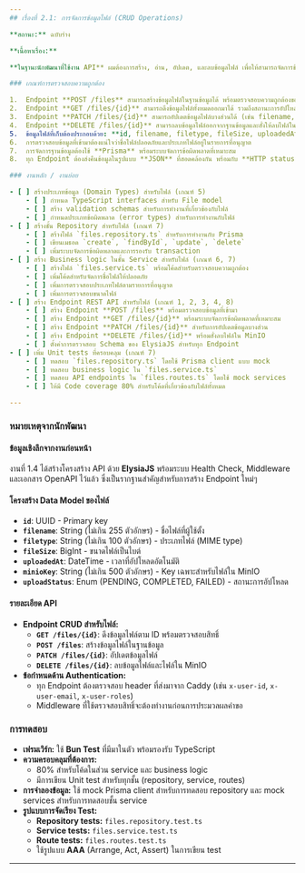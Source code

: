 ```yaml
---
## เรื่องที่ 2.1: การจัดการข้อมูลไฟล์ (CRUD Operations)

**สถานะ:** ฉบับร่าง

**เนื้อหาเรื่อง:**

**ในฐานะนักพัฒนาที่ใช้งาน API** ผมต้องการสร้าง, อ่าน, อัปเดต, และลบข้อมูลไฟล์ เพื่อให้สามารถจัดการข้อมูลไฟล์ในฐานข้อมูลได้อย่างครบถ้วนทั้งก่อนและหลังการจัดการไฟล์ใน **MinIO**

### เกณฑ์การตรวจสอบความถูกต้อง

1.  Endpoint **POST /files** สามารถสร้างข้อมูลไฟล์ในฐานข้อมูลได้ พร้อมตรวจสอบความถูกต้องของชื่อไฟล์และประเภทไฟล์
2.  Endpoint **GET /files/{id}** สามารถดึงข้อมูลไฟล์ทั้งหมดออกมาได้ รวมถึงสถานะการอัปโหลด
3.  Endpoint **PATCH /files/{id}** สามารถอัปเดตข้อมูลไฟล์บางส่วนได้ (เช่น filename, filetype) พร้อมตรวจสอบความถูกต้อง
4.  Endpoint **DELETE /files/{id}** สามารถลบข้อมูลไฟล์ออกจากฐานข้อมูลและสั่งให้ลบไฟล์ใน MinIO ด้วย
5.  ข้อมูลไฟล์ที่เก็บต้องประกอบด้วย: **id, filename, filetype, fileSize, uploadedAt, minioKey**
6.  การตรวจสอบข้อมูลที่เข้ามาต้องแน่ใจว่าชื่อไฟล์ปลอดภัยและประเภทไฟล์อยู่ในรายการที่อนุญาต
7.  การจัดการฐานข้อมูลต้องใช้ **Prisma** พร้อมระบบจัดการข้อผิดพลาดที่เหมาะสม
8.  ทุก Endpoint ต้องส่งคืนข้อมูลในรูปแบบ **JSON** ที่สอดคล้องกัน พร้อมกับ **HTTP status codes** ที่ถูกต้อง

### งานหลัก / งานย่อย

- [ ] สร้างประเภทข้อมูล (Domain Types) สำหรับไฟล์ (เกณฑ์ 5)
    - [ ] กำหนด TypeScript interfaces สำหรับ File model
    - [ ] สร้าง validation schemas สำหรับการทำงานที่เกี่ยวข้องกับไฟล์
    - [ ] กำหนดประเภทข้อผิดพลาด (error types) สำหรับการทำงานกับไฟล์
- [ ] สร้างชั้น Repository สำหรับไฟล์ (เกณฑ์ 7)
    - [ ] สร้างไฟล์ `files.repository.ts` สำหรับการทำงานกับ Prisma
    - [ ] เขียนเมธอด `create`, `findById`, `update`, `delete`
    - [ ] เพิ่มระบบจัดการข้อผิดพลาดและการรองรับ transaction
- [ ] สร้าง Business logic ในชั้น Service สำหรับไฟล์ (เกณฑ์ 6, 7)
    - [ ] สร้างไฟล์ `files.service.ts` พร้อมโค้ดสำหรับตรวจสอบความถูกต้อง
    - [ ] เพิ่มโค้ดสำหรับจัดการชื่อไฟล์ให้ปลอดภัย
    - [ ] เพิ่มการตรวจสอบประเภทไฟล์ตามรายการที่อนุญาต
    - [ ] เพิ่มการตรวจสอบขนาดไฟล์
- [ ] สร้าง Endpoint REST API สำหรับไฟล์ (เกณฑ์ 1, 2, 3, 4, 8)
    - [ ] สร้าง Endpoint **POST /files** พร้อมตรวจสอบข้อมูลที่เข้ามา
    - [ ] สร้าง Endpoint **GET /files/{id}** พร้อมระบบจัดการข้อผิดพลาดที่เหมาะสม
    - [ ] สร้าง Endpoint **PATCH /files/{id}** สำหรับการอัปเดตข้อมูลบางส่วน
    - [ ] สร้าง Endpoint **DELETE /files/{id}** พร้อมสั่งลบไฟล์ใน MinIO
    - [ ] ตั้งค่าการตรวจสอบ Schema ของ ElysiaJS สำหรับทุก Endpoint
- [ ] เพิ่ม Unit tests ที่ครอบคลุม (เกณฑ์ 7)
    - [ ] ทดสอบ `files.repository.ts` โดยใช้ Prisma client แบบ mock
    - [ ] ทดสอบ business logic ใน `files.service.ts`
    - [ ] ทดสอบ API endpoints ใน `files.routes.ts` โดยใช้ mock services
    - [ ] ให้มี Code coverage 80% สำหรับโค้ดที่เกี่ยวข้องกับไฟล์ทั้งหมด

---
```


### หมายเหตุจากนักพัฒนา

#### ข้อมูลเชิงลึกจากงานก่อนหน้า
งานที่ 1.4 ได้สร้างโครงสร้าง API ด้วย **ElysiaJS** พร้อมระบบ Health Check, Middleware และเอกสาร OpenAPI ไว้แล้ว ซึ่งเป็นรากฐานสำคัญสำหรับการสร้าง Endpoint ใหม่ๆ

#### โครงสร้าง Data Model ของไฟล์
* **`id`**: UUID - Primary key
* **`filename`**: String (ไม่เกิน 255 ตัวอักษร) - ชื่อไฟล์ที่ผู้ใช้ตั้ง
* **`filetype`**: String (ไม่เกิน 100 ตัวอักษร) - ประเภทไฟล์ (MIME type)
* **`fileSize`**: BigInt - ขนาดไฟล์เป็นไบต์
* **`uploadedAt`**: DateTime - เวลาที่อัปโหลดอัตโนมัติ
* **`minioKey`**: String (ไม่เกิน 500 ตัวอักษร) - Key เฉพาะสำหรับไฟล์ใน MinIO
* **`uploadStatus`**: Enum (PENDING, COMPLETED, FAILED) - สถานะการอัปโหลด

#### รายละเอียด API
* **Endpoint CRUD สำหรับไฟล์:**
    * **`GET /files/{id}`**: ดึงข้อมูลไฟล์ตาม ID พร้อมตรวจสอบสิทธิ์
    * **`POST /files`**: สร้างข้อมูลไฟล์ในฐานข้อมูล
    * **`PATCH /files/{id}`**: อัปเดตข้อมูลไฟล์
    * **`DELETE /files/{id}`**: ลบข้อมูลไฟล์และไฟล์ใน MinIO
* **ข้อกำหนดด้าน Authentication:**
    * ทุก Endpoint ต้องตรวจสอบ header ที่ส่งมาจาก Caddy (เช่น `x-user-id`, `x-user-email`, `x-user-roles`)
    * Middleware ที่ใช้ตรวจสอบสิทธิ์จะต้องทำงานก่อนการประมวลผลคำขอ

### การทดสอบ
* **เฟรมเวิร์ก:** ใช้ **Bun Test** ที่มีมาในตัว พร้อมรองรับ TypeScript
* **ความครอบคลุมที่ต้องการ:**
    * 80% สำหรับโค้ดในส่วน service และ business logic
    * มีการเขียน Unit test สำหรับทุกชั้น (repository, service, routes)
* **การจำลองข้อมูล:** ใช้ mock Prisma client สำหรับการทดสอบ repository และ mock services สำหรับการทดสอบชั้น service
* **รูปแบบการจัดเรียง Test:**
    * **Repository tests:** `files.repository.test.ts`
    * **Service tests:** `files.service.test.ts`
    * **Route tests:** `files.routes.test.ts`
    * ใช้รูปแบบ **AAA** (Arrange, Act, Assert) ในการเขียน test

---
